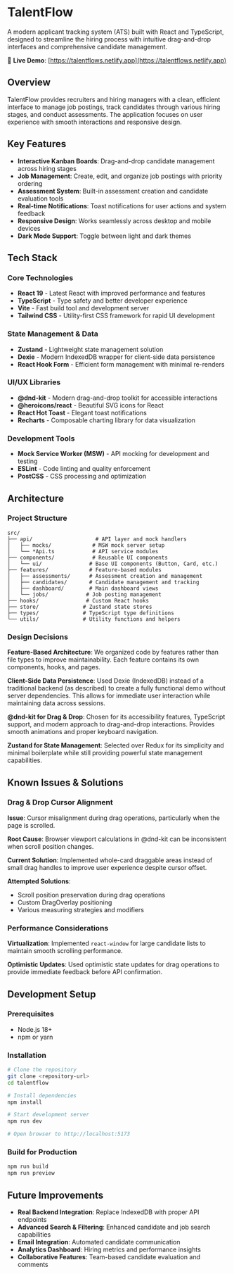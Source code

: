 # TalentFlow

A modern applicant tracking system (ATS) built with React and TypeScript, designed to streamline the hiring process with intuitive drag-and-drop interfaces and comprehensive candidate management.

🚀 **Live Demo**: [https://talentflows.netlify.app](https://talentflows.netlify.app)

## Overview

TalentFlow provides recruiters and hiring managers with a clean, efficient interface to manage job postings, track candidates through various hiring stages, and conduct assessments. The application focuses on user experience with smooth interactions and responsive design.

## Key Features

- **Interactive Kanban Boards**: Drag-and-drop candidate management across hiring stages
- **Job Management**: Create, edit, and organize job postings with priority ordering
- **Assessment System**: Built-in assessment creation and candidate evaluation tools
- **Real-time Notifications**: Toast notifications for user actions and system feedback
- **Responsive Design**: Works seamlessly across desktop and mobile devices
- **Dark Mode Support**: Toggle between light and dark themes

## Tech Stack

### Core Technologies
- **React 19** - Latest React with improved performance and features
- **TypeScript** - Type safety and better developer experience
- **Vite** - Fast build tool and development server
- **Tailwind CSS** - Utility-first CSS framework for rapid UI development

### State Management & Data
- **Zustand** - Lightweight state management solution
- **Dexie** - Modern IndexedDB wrapper for client-side data persistence
- **React Hook Form** - Efficient form management with minimal re-renders

### UI/UX Libraries
- **@dnd-kit** - Modern drag-and-drop toolkit for accessible interactions
- **@heroicons/react** - Beautiful SVG icons for React
- **React Hot Toast** - Elegant toast notifications
- **Recharts** - Composable charting library for data visualization

### Development Tools
- **Mock Service Worker (MSW)** - API mocking for development and testing
- **ESLint** - Code linting and quality enforcement
- **PostCSS** - CSS processing and optimization

## Architecture

### Project Structure
```
src/
├── api/                    # API layer and mock handlers
│   ├── mocks/             # MSW mock server setup
│   └── *Api.ts            # API service modules
├── components/            # Reusable UI components
│   └── ui/               # Base UI components (Button, Card, etc.)
├── features/             # Feature-based modules
│   ├── assessments/      # Assessment creation and management
│   ├── candidates/       # Candidate management and tracking
│   ├── dashboard/        # Main dashboard views
│   └── jobs/            # Job posting management
├── hooks/               # Custom React hooks
├── store/              # Zustand state stores
├── types/              # TypeScript type definitions
└── utils/              # Utility functions and helpers
```

### Design Decisions

**Feature-Based Architecture**: We organized code by features rather than file types to improve maintainability. Each feature contains its own components, hooks, and pages.

**Client-Side Data Persistence**: Used Dexie (IndexedDB) instead of a traditional backend (as described) to create a fully functional demo without server dependencies. This allows for immediate user interaction while maintaining data across sessions.

**@dnd-kit for Drag & Drop**: Chosen for its accessibility features, TypeScript support, and modern approach to drag-and-drop interactions. Provides smooth animations and proper keyboard navigation.

**Zustand for State Management**: Selected over Redux for its simplicity and minimal boilerplate while still providing powerful state management capabilities.

## Known Issues & Solutions

### Drag & Drop Cursor Alignment
**Issue**: Cursor misalignment during drag operations, particularly when the page is scrolled.

**Root Cause**: Browser viewport calculations in @dnd-kit can be inconsistent when scroll position changes.

**Current Solution**: Implemented whole-card draggable areas instead of small drag handles to improve user experience despite cursor offset.

**Attempted Solutions**:
- Scroll position preservation during drag operations
- Custom DragOverlay positioning
- Various measuring strategies and modifiers

### Performance Considerations
**Virtualization**: Implemented `react-window` for large candidate lists to maintain smooth scrolling performance.

**Optimistic Updates**: Used optimistic state updates for drag operations to provide immediate feedback before API confirmation.

## Development Setup

### Prerequisites
- Node.js 18+ 
- npm or yarn

### Installation
```bash
# Clone the repository
git clone <repository-url>
cd talentflow

# Install dependencies
npm install

# Start development server
npm run dev

# Open browser to http://localhost:5173
```

### Build for Production
```bash
npm run build
npm run preview
```

## Future Improvements

- **Real Backend Integration**: Replace IndexedDB with proper API endpoints
- **Advanced Search & Filtering**: Enhanced candidate and job search capabilities
- **Email Integration**: Automated candidate communication
- **Analytics Dashboard**: Hiring metrics and performance insights
- **Collaborative Features**: Team-based candidate evaluation and comments


